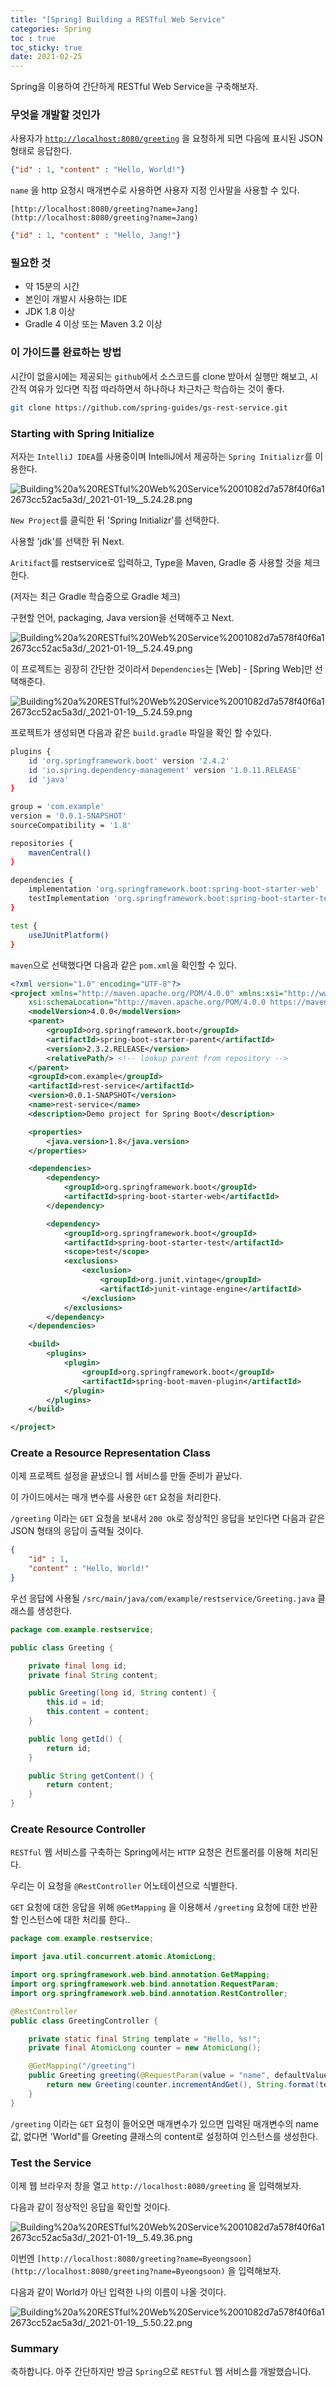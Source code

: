 ```yaml
---
title: "[Spring] Building a RESTful Web Service"
categories: Spring
toc : true
toc_sticky: true
date: 2021-02-25
---
```


Spring을 이용하여 간단하게 RESTful Web Service을 구축해보자.

### 무엇을 개발할 것인가

사용자가 [`http://localhost:8080/greeting`](http://localhost:8080/greeting) 을 요청하게 되면 다음에 표시된 JSON 형태로 응답한다.

```json
{"id" : 1, "content" : "Hello, World!"}
```

`name` 을 http 요청시 매개변수로 사용하면 사용자 지정 인사말을 사용할 수 있다.

`[http://localhost:8080/greeting?name=Jang](http://localhost:8080/greeting?name=Jang)`

```json
{"id" : 1, "content" : "Hello, Jang!"}
```

### 필요한 것

- 약 15분의 시간
- 본인이 개발시 사용하는 IDE
- JDK 1.8 이상
- Gradle 4 이상 또는 Maven 3.2 이상

### 이 가이드를 완료하는 방법

시간이 없을시에는 제공되는 `github`에서 소스코드를 clone 받아서 실행만 해보고, 시간적 여유가 있다면 직접 따라하면서 하나하나 차근차근 학습하는 것이 좋다.

```bash
git clone https://github.com/spring-guides/gs-rest-service.git
```

### Starting with Spring Initialize

저자는 `IntelliJ IDEA`를 사용중이며 IntelliJ에서 제공하는 `Spring Initializr`를 이용한다.

![Building%20a%20RESTful%20Web%20Service%2001082d7a578f40f6a12673cc52ac5a3d/_2021-01-19__5.24.28.png](Building%20a%20RESTful%20Web%20Service%2001082d7a578f40f6a12673cc52ac5a3d/_2021-01-19__5.24.28.png)

`New Project`를 클릭한 뒤 'Spring Initializr'를 선택한다.

사용할 'jdk'를 선택한 뒤 Next.

`Aritifact`를 restservice로 입력하고, Type을 Maven, Gradle 중 사용할 것을 체크한다.

(저자는 최근 Gradle 학습중으로 Gradle 체크)

구현할 언어, packaging, Java version을 선택해주고 Next.

![Building%20a%20RESTful%20Web%20Service%2001082d7a578f40f6a12673cc52ac5a3d/_2021-01-19__5.24.49.png](Building%20a%20RESTful%20Web%20Service%2001082d7a578f40f6a12673cc52ac5a3d/_2021-01-19__5.24.49.png)

이 프로젝트는 굉장히 간단한 것이라서 `Dependencies`는 [Web] - [Spring Web]만 선택해준다.

![Building%20a%20RESTful%20Web%20Service%2001082d7a578f40f6a12673cc52ac5a3d/_2021-01-19__5.24.59.png](Building%20a%20RESTful%20Web%20Service%2001082d7a578f40f6a12673cc52ac5a3d/_2021-01-19__5.24.59.png)

프로젝트가 생성되면 다음과 같은 `build.gradle` 파일을 확인 할 수있다.

```bash
plugins {
    id 'org.springframework.boot' version '2.4.2'
    id 'io.spring.dependency-management' version '1.0.11.RELEASE'
    id 'java'
}

group = 'com.example'
version = '0.0.1-SNAPSHOT'
sourceCompatibility = '1.8'

repositories {
    mavenCentral()
}

dependencies {
    implementation 'org.springframework.boot:spring-boot-starter-web'
    testImplementation 'org.springframework.boot:spring-boot-starter-test'
}

test {
    useJUnitPlatform()
}
```

`maven`으로 선택했다면 다음과 같은 `pom.xml`을 확인할 수 있다.

```xml
<?xml version="1.0" encoding="UTF-8"?>
<project xmlns="http://maven.apache.org/POM/4.0.0" xmlns:xsi="http://www.w3.org/2001/XMLSchema-instance"
	xsi:schemaLocation="http://maven.apache.org/POM/4.0.0 https://maven.apache.org/xsd/maven-4.0.0.xsd">
	<modelVersion>4.0.0</modelVersion>
	<parent>
		<groupId>org.springframework.boot</groupId>
		<artifactId>spring-boot-starter-parent</artifactId>
		<version>2.3.2.RELEASE</version>
		<relativePath/> <!-- lookup parent from repository -->
	</parent>
	<groupId>com.example</groupId>
	<artifactId>rest-service</artifactId>
	<version>0.0.1-SNAPSHOT</version>
	<name>rest-service</name>
	<description>Demo project for Spring Boot</description>

	<properties>
		<java.version>1.8</java.version>
	</properties>

	<dependencies>
		<dependency>
			<groupId>org.springframework.boot</groupId>
			<artifactId>spring-boot-starter-web</artifactId>
		</dependency>

		<dependency>
			<groupId>org.springframework.boot</groupId>
			<artifactId>spring-boot-starter-test</artifactId>
			<scope>test</scope>
			<exclusions>
				<exclusion>
					<groupId>org.junit.vintage</groupId>
					<artifactId>junit-vintage-engine</artifactId>
				</exclusion>
			</exclusions>
		</dependency>
	</dependencies>

	<build>
		<plugins>
			<plugin>
				<groupId>org.springframework.boot</groupId>
				<artifactId>spring-boot-maven-plugin</artifactId>
			</plugin>
		</plugins>
	</build>

</project>
```

### Create a Resource Representation Class

이제 프로젝트 설정을 끝냈으니 웹 서비스를 만들 준비가 끝났다.

이 가이드에서는 매개 변수를 사용한 `GET` 요청을 처리한다.

`/greeting` 이라는 `GET` 요청을 보내서 `200 Ok`로 정상적인 응답을 보인다면 다음과 같은 JSON 형태의 응답이 출력될 것이다.

```json
{
	"id" : 1,
	"content" : "Hello, World!"
}
```

우선 응답에 사용될 `/src/main/java/com/example/restservice/Greeting.java` 클래스를 생성한다.

```java
package com.example.restservice;

public class Greeting {

	private final long id;
	private final String content;

	public Greeting(long id, String content) {
		this.id = id;
		this.content = content;
	}

	public long getId() {
		return id;
	}

	public String getContent() {
		return content;
	}
}
```

### Create Resource Controller

`RESTful` 웹 서비스를 구축하는 Spring에서는 `HTTP` 요청은 컨트롤러를 이용해 처리된다.

우리는 이 요청을 `@RestController` 어노테이션으로 식별한다.

`GET` 요청에 대한 응답을 위해 `@GetMapping` 을 이용해서 `/greeting` 요청에 대한 반환할 인스턴스에 대한 처리를 한다..

```java
package com.example.restservice;

import java.util.concurrent.atomic.AtomicLong;

import org.springframework.web.bind.annotation.GetMapping;
import org.springframework.web.bind.annotation.RequestParam;
import org.springframework.web.bind.annotation.RestController;

@RestController
public class GreetingController {

	private static final String template = "Hello, %s!";
	private final AtomicLong counter = new AtomicLong();

	@GetMapping("/greeting")
	public Greeting greeting(@RequestParam(value = "name", defaultValue = "World") String name) {
		return new Greeting(counter.incrementAndGet(), String.format(template, name));
	}
}
```

`/greeting` 이라는 `GET` 요청이 들어오면 매개변수가 있으면 입력된 매개변수의 name 값, 없다면 'World"를 Greeting 클래스의 content로 설정하여 인스턴스를 생성한다.

### Test the Service

이제 웹 브라우저 창을 열고 `http://localhost:8080/greeting` 을 입력해보자.

다음과 같이 정상적인 응답을 확인할 것이다.

![Building%20a%20RESTful%20Web%20Service%2001082d7a578f40f6a12673cc52ac5a3d/_2021-01-19__5.49.36.png](Building%20a%20RESTful%20Web%20Service%2001082d7a578f40f6a12673cc52ac5a3d/_2021-01-19__5.49.36.png)

이번엔 `[http://localhost:8080/greeting?name=Byeongsoon](http://localhost:8080/greeting?name=Byeongsoon)` 을 입력해보자.

다음과 같이 World가 아닌 입력한 나의 이름이 나올 것이다.

![Building%20a%20RESTful%20Web%20Service%2001082d7a578f40f6a12673cc52ac5a3d/_2021-01-19__5.50.22.png](Building%20a%20RESTful%20Web%20Service%2001082d7a578f40f6a12673cc52ac5a3d/_2021-01-19__5.50.22.png)

### Summary

축하합니다. 아주 간단하지만 방금 `Spring`으로 `RESTful` 웹 서비스를 개발했습니다.
